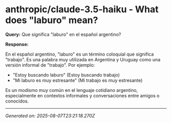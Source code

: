# anthropic/claude-3.5-haiku - What does "laburo" mean?

**Query:** Que significa "laburo" en el español argentino?



**Response:**

En el español argentino, "laburo" es un término coloquial que significa "trabajo". Es una palabra muy utilizada en Argentina y Uruguay como una versión informal de "trabajo". Por ejemplo:

- "Estoy buscando laburo" (Estoy buscando trabajo)
- "Mi laburo es muy estresante" (Mi trabajo es muy estresante)

Es un modismo muy común en el lenguaje cotidiano argentino, especialmente en contextos informales y conversaciones entre amigos o conocidos.

---
*Generated on: 2025-08-07T23:21:18.270Z*
